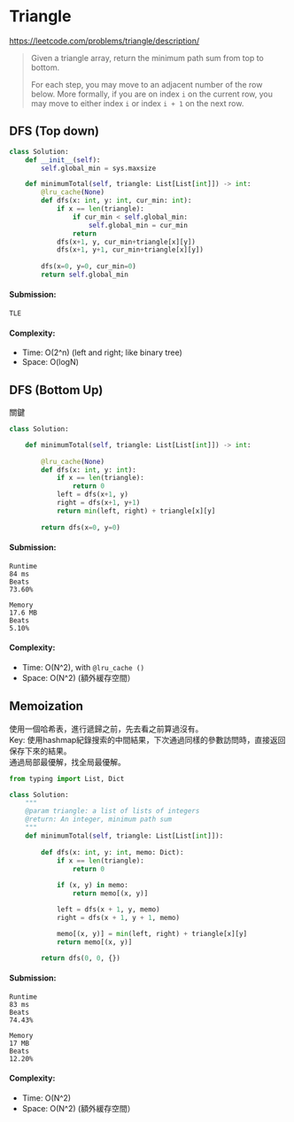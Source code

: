 # Triangle
https://leetcode.com/problems/triangle/description/
>Given a triangle array, return the minimum path sum from top to bottom.
>
>For each step, you may move to an adjacent number of the row below. More formally, if you are on index `i` on the current row, you may move to either index `i` or index `i + 1` on the next row.

## DFS (Top down)
```python
class Solution:
    def __init__(self):
        self.global_min = sys.maxsize

    def minimumTotal(self, triangle: List[List[int]]) -> int:
        @lru_cache(None)
        def dfs(x: int, y: int, cur_min: int):
            if x == len(triangle):
                if cur_min < self.global_min:
                    self.global_min = cur_min
                return
            dfs(x+1, y, cur_min+triangle[x][y])
            dfs(x+1, y+1, cur_min+triangle[x][y])
        
        dfs(x=0, y=0, cur_min=0)
        return self.global_min
```
#### Submission:
```
TLE
```
#### Complexity:
- Time: O(2^n) (left and right; like binary tree)
- Space: O(logN)


## DFS (Bottom Up)
關鍵
```python
class Solution:

    def minimumTotal(self, triangle: List[List[int]]) -> int:
        
        @lru_cache(None)
        def dfs(x: int, y: int):
            if x == len(triangle):
                return 0
            left = dfs(x+1, y)
            right = dfs(x+1, y+1)
            return min(left, right) + triangle[x][y]
        
        return dfs(x=0, y=0)
```
#### Submission:
```
Runtime
84 ms
Beats
73.60%

Memory
17.6 MB
Beats
5.10%
```
#### Complexity:
- Time: O(N^2), with `@lru_cache ()`
- Space: O(N^2) (額外緩存空間）

## Memoization
使用一個哈希表，進行遞歸之前，先去看之前算過沒有。\
Key: 使用hashmap紀錄搜索的中間結果，下次通過同樣的參數訪問時，直接返回保存下來的結果。\
通過局部最優解，找全局最優解。
```python
from typing import List, Dict

class Solution:
    """
    @param triangle: a list of lists of integers
    @return: An integer, minimum path sum
    """
    def minimumTotal(self, triangle: List[List[int]]):
    
        def dfs(x: int, y: int, memo: Dict):
            if x == len(triangle):
                return 0
                
            if (x, y) in memo:
                return memo[(x, y)]

            left = dfs(x + 1, y, memo)
            right = dfs(x + 1, y + 1, memo)

            memo[(x, y)] = min(left, right) + triangle[x][y]
            return memo[(x, y)]

        return dfs(0, 0, {})
```
#### Submission:
```
Runtime
83 ms
Beats
74.43%

Memory
17 MB
Beats
12.20%
```
#### Complexity:
- Time: O(N^2)
- Space: O(N^2) (額外緩存空間）
